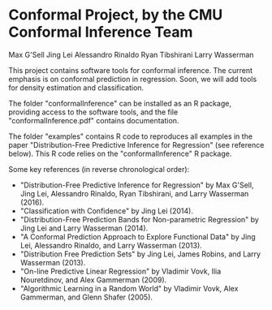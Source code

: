 # Conformal Project, by the CMU Conformal Inference Team
Max G'Sell
Jing Lei
Alessandro Rinaldo
Ryan Tibshirani
Larry Wasserman

This project contains software tools for conformal inference. The current 
emphasis is on conformal prediction in regression. Soon, we will add tools
for density estimation and classification.

The folder "conformalInference" can be installed as an R package, providing
access to the software tools, and the file "conformalInference.pdf" contains 
documentation. 

The folder "examples" contains R code to reproduces all examples in the paper
"Distribution-Free Predictive Inference for Regression" (see reference below).
This R code relies on the "conformalInference" R package.

Some key references (in reverse chronological order):

* "Distribution-Free Predictive Inference for Regression" by Max G'Sell,
  Jing Lei, Alessandro Rinaldo, Ryan Tibshirani, and Larry Wasserman (2016).
* "Classification with Confidence" by Jing Lei (2014).
* "Distribution-Free Prediction Bands for Non-parametric Regression" by
  Jing Lei and Larry Wasserman (2014). 
* "A Conformal Prediction Approach to Explore Functional Data" by Jing Lei,
  Alessandro Rinaldo, and Larry Wasserman (2013).
* "Distribution Free Prediction Sets" by Jing Lei, James Robins, and Larry 
  Wasserman (2013).
* "On-line Predictive Linear Regression" by Vladimir Vovk, Ilia Nouretdinov,
  and Alex Gammerman (2009).
* "Algorithmic Learning in a Random World" by Vladimir Vovk, Alex Gammerman,
  and Glenn Shafer (2005). 

